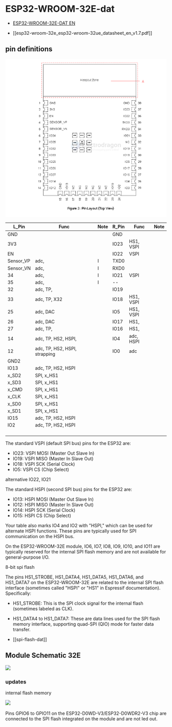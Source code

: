 
# ESP32-WROOM-32E-dat

- [ESP32-WROOM-32E-DAT EN](https://www.espressif.com/sites/default/files/documentation/esp32-wroom-32e_esp32-wroom-32ue_datasheet_en.pdf)

- [[esp32-wroom-32e_esp32-wroom-32ue_datasheet_en_v1.7.pdf]]


## pin definitions 

![](2025-07-18-15-54-04.png)

| L_Pin     | Func                          | Note | R_Pin | Func      | Note |
| --------- | ----------------------------- | ---- | ----- | --------- | ---- |
| GND       |                               |      | GND   |           |      |
| 3V3       |                               |      | IO23  | HS1, VSPI |      |
| EN        |                               |      | IO22  | VSPI      |      |
| Sensor_VP | adc,                          | I    | TXD0  |           |      |
| Sensor_VN | adc,                          | I    | RXD0  |           |      |
| 34        | adc,                          | I    | IO21  | VSPI      |      |
| 35        | adc,                          | I    | --    |           |      |
| 32        | adc, TP,                      |      | IO19  |           |      |
| 33        | adc, TP, X32                  |      | IO18  | HS1, VSPI |      |
| 25        | adc, DAC                      |      | IO5   | HS1, VSPI |      |
| 26        | adc, DAC                      |      | IO17  | HS1,      |      |
| 27        | adc, TP,                      |      | IO16  | HS1,      |      |
| 14        | adc, TP, HS2, HSPI,           |      | IO4   | adc, HSPI |      |
| 12        | adc, TP, HS2, HSPI, strapping |      | IO0   | adc       |      |
| GND2      |                               |      |
| IO13      | adc, TP, HS2, HSPI            |      |
| x_SD2     | SPI, x_HS1                    |      |
| x_SD3     | SPI, x_HS1                    |      |
| x_CMD     | SPI, x_HS1                    |      |
| x_CLK     | SPI, x_HS1                    |      |
| x_SD0     | SPI, x_HS1                    |      |
| x_SD1     | SPI, x_HS1                    |      |
| IO15      | adc, TP, HS2, HSPI            |      |
| IO2       | adc, TP, HS2, HSPI            |      |
|           |                               |      |
|           |                               |      |
|           |                               |      |
|           |                               |      |

The standard VSPI (default SPI bus) pins for the ESP32 are:

- IO23: VSPI MOSI (Master Out Slave In)
- IO19: VSPI MISO (Master In Slave Out)
- IO18: VSPI SCK (Serial Clock)
- IO5: VSPI CS (Chip Select)

alternative IO22, IO21

The standard HSPI (second SPI bus) pins for the ESP32 are:

- IO13: HSPI MOSI (Master Out Slave In)
- IO12: HSPI MISO (Master In Slave Out)
- IO14: HSPI SCK (Serial Clock)
- IO15: HSPI CS (Chip Select)

Your table also marks IO4 and IO2 with "HSPI," which can be used for alternate HSPI functions. These pins are typically used for SPI communication on the HSPI bus.


On the ESP32-WROOM-32E module, IO6, IO7, IO8, IO9, IO10, and IO11 are typically reserved for the internal SPI flash memory and are not available for general-purpose I/O. 


8-bit spi flash 

The pins HS1_STROBE, HS1_DATA4, HS1_DATA5, HS1_DATA6, and HS1_DATA7 on the ESP32-WROOM-32E are related to the internal SPI flash interface (sometimes called "HSPI" or "HS1" in Espressif documentation). Specifically:

- HS1_STROBE: This is the SPI clock signal for the internal flash (sometimes labeled as CLK).
- HS1_DATA4 to HS1_DATA7: These are data lines used for the SPI flash memory interface, supporting quad-SPI (QIO) mode for faster data transfer.

- [[spi-flash-dat]]

## Module Schematic 32E 

![](2025-01-03-14-38-13.png)


### updates 

internal flash memory 

![](11-27-01-08-02-2023.png)

Pins GPIO6 to GPIO11 on the ESP32-D0WD-V3/ESP32-D0WDR2-V3 chip are connected to the SPI flash integrated on the module and are not led out.

